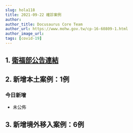 ```yaml
---
slug: hola118
title: 2021-09-22 確診案例
author: 
author_title: Docusaurus Core Team
author_url: https://www.mohw.gov.tw/cp-16-60809-1.html
author_image_url: 
tags: [covid-19]
---
```


## 1. [衛福部公告連結](https://www.cdc.gov.tw/Bulletin/Detail/5S9o1jB0qj14o375-THOMA?typeid=9)

## 2. 新增本土案例：1例

### 今日新增
* 未公佈

## 3. 新增境外移入案例：6例
